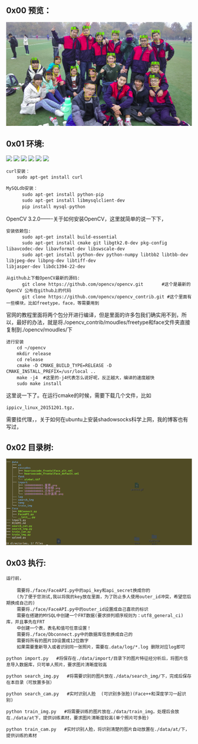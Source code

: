 ## 0x00 预览：
![](https://github.com/0x024/FRT/blob/master/data/temp/exp.png) 
## 0x01 环境:
[![](https://img.shields.io/badge/Ubuntu-16.04LTS-brightgreen.svg)]()
[![](https://img.shields.io/badge/Python-2.7-brightgreen.svg)]()
[![](https://img.shields.io/badge/OpenCV-3.2.0-brightgreen.svg)]()
[![](https://img.shields.io/badge/Mysql-5.7.*-brightgreen.svg)]()
[![](https://img.shields.io/badge/phpmyadmin-*-brightgreen.svg)]()
[![](https://img.shields.io/badge/ShadowSocks-Linux-brightgreen.svg)]()

```
curl安装：
	sudo apt-get install curl
```

```python
MySQLdb安装：
      sudo apt-get install python-pip     
      sudo apt-get install libmysqlclient-dev
      pip install mysql-python
```
OpenCV 3.2.0——-关于如何安装OpenCV，这里就简单的说一下下，


```
安装依赖包:
      sudo apt-get install build-essential
      sudo apt-get install cmake git libgtk2.0-dev pkg-config libavcodec-dev libavformat-dev libswscale-dev
      sudo apt-get install python-dev python-numpy libtbb2 libtbb-dev libjpeg-dev libpng-dev libtiff-dev                                   libjasper-dev libdc1394-22-dev
```

```
从github上下载OpenCV最新的源码:
      git clone https://github.com/opencv/opencv.git       #这个是最新的OpenCV 公布在github上的代码
      git clone https://github.com/opencv/opencv_contrib.git #这个里面有一些模块，比如freetype，face，等需要用到
```
官网的教程里面将两个包分开进行编译，但是里面的许多包我们确实用不到，所以，最好的办法，就是将./opencv_contrib/moudles/freetype和face文件夹直接复制到./opencv/moudles/下

``` 
进行安装
	cd ~/opencv
	mkdir release
	cd release
	cmake -D CMAKE_BUILD_TYPE=RELEASE -D CMAKE_INSTALL_PREFIX=/usr/local ..
	make -j4  #这里的-j4代表怎么说好呢，反正越大，编译的速度越快
	sudo make install
```
这里说一下了。在运行cmake的时候，需要下载几个文件，比如
```
ippicv_linux_20151201.tgz，
```
需要挂代理，，关于如何在ubuntu上安装shadowsocks科学上网，我的博客也有写过，


## 0x02 目录树:
![image](https://github.com/0x024/FRT/blob/master/data/temp/tree.png)


## 0x03 执行:

```
运行前，

	需要将./face/FaceAPI.py中的api_key和api_secret换成你的
	(为了便于您测试,我以将我的key放在里面，为了防止多人使用outer_id冲突，希望您后期换成自己的)
	需要将./face/FaceAPI.py中的outer_id设置成自己喜欢的标识
	需要在搭建的MYSQL中创建一个FRT数据(要求排列顺序规则为：utf8_general_ci)库，并且事先在FRT
	中创建一个表，表名和值可任意设置！
	需要将./face/Dbconnect.py中的数据库信息换成自己的
	需要将所有的图片ID设置成12位数字
	如果需要重新导入或者识别同一张照片，需要在.data/log/*.log 删除对应log即可
```


```
python import.py   #将保存在./data/import/目录下的图片特征经分析后，将图片信息导入数据库，只可单人照片，要求图片清晰度较高
```
```
python search_img.py   #将需要识别的图片放在./data/search_img/下，完成后保存在本目录（可放置多张）
```
```
python search_cam.py   #实时识别人脸  (可识别多张脸)(Face++和深度学习一起识别)
```
```
python train_img.py   #将需要训练的图片放在./data/train_img，处理后会放在./data/at下，提供训练素材，要求图片清晰度较高(单个照片可多脸)
```
```
python train_cam.py   #实时识别人脸，将识别清楚的图片自动放置在./data/at/下，提供训练的素材
```
